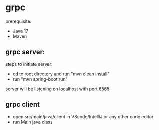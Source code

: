 # grpc

prerequisite:
- Java 17
- Maven

## grpc server:

steps to initiate server:
- cd to root directory and run "mvn clean install"
- run "mvn spring-boot:run"

server will be listening on localhost with port 6565

## grpc client

- open src/main/java/client in VScode/IntelliJ or any other code editor
- run Main java class
